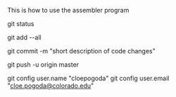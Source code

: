 This is how to use the assembler program


git status

git add --all

git commit -m "short description of code changes"

git push -u origin master



git config user.name "cloepogoda"
git config user.email "cloe.pogoda@colorado.edu"
